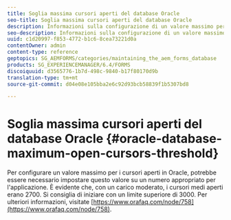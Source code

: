 ```yaml
---
title: Soglia massima cursori aperti del database Oracle
seo-title: Soglia massima cursori aperti del database Oracle
description: Informazioni sulla configurazione di un valore massimo per i cursori aperti in Oracle.
seo-description: Informazioni sulla configurazione di un valore massimo per i cursori aperti in Oracle.
uuid: c1d20997-f853-4772-b1c6-8cea73221d0a
contentOwner: admin
content-type: reference
geptopics: SG_AEMFORMS/categories/maintaining_the_aem_forms_database
products: SG_EXPERIENCEMANAGER/6.4/FORMS
discoiquuid: d3565776-1b7d-498c-9840-b17f80170d9b
translation-type: tm+mt
source-git-commit: d04e08e105bba2e6c92d93bcb58839f1b5307bd8

---
```



# Soglia massima cursori aperti del database Oracle {#oracle-database-maximum-open-cursors-threshold}

Per configurare un valore massimo per i cursori aperti in Oracle, potrebbe essere necessario impostare questo valore su un numero appropriato per l&#39;applicazione. È evidente che, con un carico moderato, i cursori medi aperti erano 2700. Si consiglia di iniziare con un limite superiore di 3000. Per ulteriori informazioni, visitate [https://www.orafaq.com/node/758](https://www.orafaq.com/node/758).
